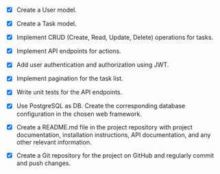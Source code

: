- [x] Create a User model.

- [x] Create a Task model.

- [x] Implement CRUD (Create, Read, Update, Delete) operations for tasks.

- [x] Implement API endpoints for actions.

- [x] Add user authentication and authorization using JWT.

- [x] Implement pagination for the task list.

- [x] Write unit tests for the API endpoints.

- [x] Use PostgreSQL as DB. Create the corresponding database configuration in the chosen web framework.

- [x] Create a README.md file in the project repository with project documentation, installation instructions, API documentation, and any other relevant information.

- [x] Create a Git repository for the project on GitHub and regularly commit and push changes.
